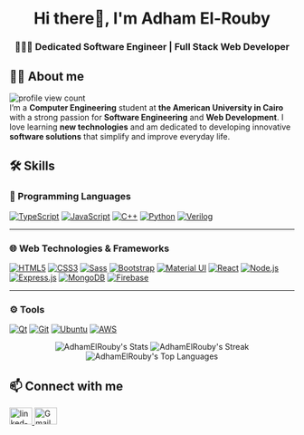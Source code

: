 <h1 align="center">Hi there👋, I'm Adham El-Rouby</h1>
<h3 align="center">🧑🏻‍💻 Dedicated Software Engineer | Full Stack Web Developer</h3>

## 🙋‍♂️ About me

![profile view count](https://komarev.com/ghpvc/?username=AdhamElRouby)
<br/>
I’m a **Computer Engineering** student at **the American University in Cairo** with a strong passion for **Software Engineering** and **Web Development**. I love learning **new technologies** and am dedicated to developing innovative **software solutions** that simplify and improve everyday life.

## 🛠️ Skills

### 🧠 Programming Languages  
[![TypeScript](https://img.shields.io/badge/ts-black?style=for-the-badge&logo=typescript)](https://github.com/AdhamElRouby)
[![JavaScript](https://img.shields.io/badge/js-black?style=for-the-badge&logo=javascript)](https://github.com/AdhamElRouby)
[![C++](https://img.shields.io/badge/c++-black?style=for-the-badge&logo=c%2B%2B)](https://github.com/AdhamElRouby)
[![Python](https://img.shields.io/badge/python-black?style=for-the-badge&logo=python)](https://github.com/AdhamElRouby)
[![Verilog](https://img.shields.io/badge/verilog-black?style=for-the-badge)](https://github.com/AdhamElRouby)

---

### 🌐 Web Technologies & Frameworks  
[![HTML5](https://img.shields.io/badge/html5-black?style=for-the-badge&logo=html5)](https://github.com/AdhamElRouby)
[![CSS3](https://img.shields.io/badge/css3-black?style=for-the-badge&logo=css3)](https://github.com/AdhamElRouby)
[![Sass](https://img.shields.io/badge/sass-black?style=for-the-badge&logo=sass)](https://github.com/AdhamElRouby)
[![Bootstrap](https://img.shields.io/badge/bootstrap-black?style=for-the-badge&logo=bootstrap)](https://github.com/AdhamElRouby)
[![Material UI](https://img.shields.io/badge/mui-black?style=for-the-badge&logo=mui)](https://github.com/AdhamElRouby)
[![React](https://img.shields.io/badge/react-black?style=for-the-badge&logo=react)](https://github.com/AdhamElRouby)
[![Node.js](https://img.shields.io/badge/node.js-black?style=for-the-badge&logo=node.js)](https://github.com/AdhamElRouby)
[![Express.js](https://img.shields.io/badge/express.js-black?style=for-the-badge&logo=express)](https://github.com/AdhamElRouby)
[![MongoDB](https://img.shields.io/badge/mongodb-black?style=for-the-badge&logo=mongodb)](https://github.com/AdhamElRouby)
[![Firebase](https://img.shields.io/badge/firebase-black?style=for-the-badge&logo=firebase)](https://github.com/AdhamElRouby)

---

### ⚙️ Tools  
[![Qt](https://img.shields.io/badge/qt-black?style=for-the-badge&logo=qt)](https://github.com/AdhamElRouby)
[![Git](https://img.shields.io/badge/git-black?style=for-the-badge&logo=git)](https://github.com/AdhamElRouby)
[![Ubuntu](https://img.shields.io/badge/ubuntu-black?style=for-the-badge&logo=ubuntu)](https://github.com/AdhamElRouby)
[![AWS](https://img.shields.io/badge/aws-black?style=for-the-badge&logo=aws)](https://github.com/AdhamElRouby)


<!-- profile trophy -->

<div align="center">
  <img src="https://github-readme-stats.vercel.app/api?username=AdhamElRouby&theme=tokyonight&show_icons=true&hide_border=true&count_private=true" alt="AdhamElRouby's Stats" />
  <img src="https://github-readme-streak-stats-eight.vercel.app/?user=AdhamElRouby&theme=tokyonight&hide_border=true" alt="AdhamElRouby's Streak" />
  <img src="https://github-readme-stats.vercel.app/api/top-langs/?username=AdhamElRouby&theme=tokyonight&show_icons=true&hide_border=true&layout=compact" alt="AdhamElRouby's Top Languages" />
</div>

## 📫 Connect with me
<div>
 <a href="https://www.linkedin.com/in/adham-el-rouby/">
    <img src="https://raw.githubusercontent.com/rahuldkjain/github-profile-readme-generator/master/src/images/icons/Social/linked-in-alt.svg" alt="linked-in" height="30" width="40" />
  </a>
  <a href="mailto:adhamelrouby@aucegypt.edu">
    <img src="https://mailmeteor.com/logos/assets/PNG/Gmail_Logo_512px.png" height="30" width="40" alt="Gmail"/>
  </a>
</div>

